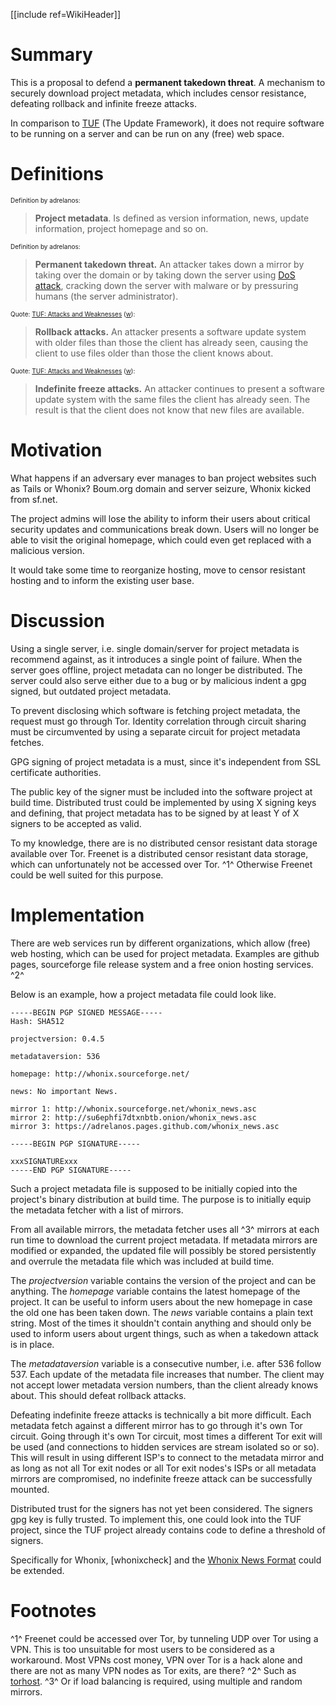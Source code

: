 [[include ref=WikiHeader]]

# Summary
This is a proposal to defend a **permanent takedown threat**. A mechanism to securely download project metadata, which includes censor resistance, defeating rollback and infinite freeze attacks. 

In comparison to [TUF](https://www.updateframework.com/) (The Update Framework), it does not require software to be running on a server and can be run on any (free) web space.

# Definitions
<font size="-3">Definition by adrelanos:</font>

> **Project metadata**. Is defined as version information, news, update information, project homepage and so on.

<font size="-3">Definition by adrelanos:</font>

> **Permanent takedown threat.** An attacker takes down a mirror by taking over the domain or by taking down the server using [DoS attack](https://en.wikipedia.org/wiki/Denial-of-service_attack), cracking down the server with malware or by pressuring humans (the server administrator).

<font size="-3">Quote: [TUF: Attacks and Weaknesses](https://www.updateframework.com/wiki/Docs/Security#AttacksandWeaknesses) ([w](http://www.webcitation.org/6F7Io2ncN)):</font>

> **Rollback attacks.** An attacker presents a software update system with older files than those the client has already seen, causing the client to use files older than those the client knows about.

<font size="-3">Quote: [TUF: Attacks and Weaknesses](https://www.updateframework.com/wiki/Docs/Security#AttacksandWeaknesses) ([w](http://www.webcitation.org/6F7Io2ncN)):</font>

> **Indefinite freeze attacks.** An attacker continues to present a software update system with the same files the client has already seen. The result is that the client does not know that new files are available.

# Motivation
What happens if an adversary ever manages to ban project websites such as Tails or Whonix? Boum.org domain and server seizure, Whonix kicked from sf.net.

The project admins will lose the ability to inform their users about critical security updates and communications break down. Users will no longer be able to visit the original homepage, which could even get replaced with a malicious version.

It would take some time to reorganize hosting, move to censor resistant hosting and to inform the existing user base.

# Discussion
Using a single server, i.e. single domain/server for project metadata is recommend against, as it introduces a single point of failure. When the server goes offline, project metadata can no longer be distributed. The server could also serve either due to a bug or by malicious indent a gpg signed, but outdated project metadata.

To prevent disclosing which software is fetching project metadata, the request must go through Tor. Identity correlation through circuit sharing must be circumvented by using a separate circuit for project metadata fetches.

GPG signing of project metadata is a must, since it's independent from SSL certificate authorities.

The public key of the signer must be included into the software project at build time. Distributed trust could be implemented by using X signing keys and defining, that project metadata has to be signed by at least Y of X signers to be accepted as valid.

To my knowledge, there are is no distributed censor resistant data storage available over Tor. Freenet is a distributed censor resistant data storage, which can unfortunately not be accessed over Tor. ^1^ Otherwise Freenet could be well suited for this purpose.

# Implementation
There are web services run by different organizations, which allow (free) web hosting, which can be used for project metadata. Examples are github pages, sourceforge file release system and a free onion hosting services. ^2^

Below is an example, how a project metadata file could look like.

    -----BEGIN PGP SIGNED MESSAGE-----
    Hash: SHA512

    projectversion: 0.4.5

    metadataversion: 536

    homepage: http://whonix.sourceforge.net/

    news: No important News.

    mirror 1: http://whonix.sourceforge.net/whonix_news.asc
    mirror 2: http://su6ephfi7dtxnbtb.onion/whonix_news.asc
    mirror 3: https://adrelanos.pages.github.com/whonix_news.asc

    -----BEGIN PGP SIGNATURE-----

    xxxSIGNATURExxx
    -----END PGP SIGNATURE-----

Such a project metadata file is supposed to be initially copied into the project's binary distribution at build time. The purpose is to initially equip the metadata fetcher with a list of mirrors.

From all available mirrors, the metadata fetcher uses all ^3^ mirrors at each run time to download the current project metadata. If metadata mirrors are modified or expanded, the updated file will possibly be stored persistently and overrule the metadata file which was included at build time.

The *projectversion* variable contains the version of the project and can be anything. The *homepage* variable contains the latest homepage of the project. It can be useful to inform users about the new homepage in case the old one has been taken down. The *news* variable contains a plain text string. Most of the times it shouldn't contain anything and should only be used to inform users about urgent things, such as when a takedown attack is in place.

The *metadataversion* variable is a consecutive number, i.e. after 536 follow 537. Each update of the metadata file increases that number. The client may not accept lower metadata version numbers, than the client already knows about. This should defeat rollback attacks.

Defeating indefinite freeze attacks is technically a bit more difficult. Each metadata fetch against a different mirror has to go through it's own Tor circuit. Going through it's own Tor circuit, most times a different Tor exit will be used (and connections to hidden services are stream isolated so or so). This will result in using different ISP's to connect to the metadata mirror and as long as not all Tor exit nodes or all Tor exit nodes's ISPs or all metadata mirrors are compromised, no indefinite freeze attack can be successfully mounted.

Distributed trust for the signers has not yet been considered. The signers gpg key is fully trusted. To implement this, one could look into the TUF project, since the TUF project already contains code to define a threshold of signers.

Specifically for Whonix, [whonixcheck] and the [Whonix News Format](https://sourceforge.net/p/whonix/wiki/Dev_news/) could be extended.

# Footnotes
^1^ Freenet could be accessed over Tor, by tunneling UDP over Tor using a VPN. This is too unsuitable for most users to be considered as a workaround. Most VPNs cost money, VPN over Tor is a hack alone and there are not as many VPN nodes as Tor exits, are there?
^2^ Such as [torhost](http://torhostg5s7pa2sn.onion/).
^3^ Or if load balancing is required, using multiple and random mirrors.